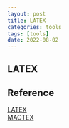 ```yaml
---
layout: post
title: LATEX
categories: tools
tags: [tools]
date: 2022-08-02
---
```


## LATEX

## Reference
[LATEX](https://www.latex-project.org/about/)  
[MACTEX](https://tug.org/mactex/mactex-download.html)  
